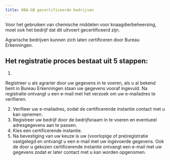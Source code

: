 ```yaml
---
title: KBA-GB gecertificeerde bedrijven
---
```

Voor het gebruiken van chemische middelen voor knaagdierbeheersing, moet ook het bedrijf dat dit uitvoert gecertificeerd zijn.

Agrarische bedrijven kunnen zich laten certificeren door Bureau Erkenningen.

## Het registratie proces bestaat uit 5 stappen:

1. 

Registreer u als agrarier door uw gegevens in te voeren, als u al bekend bent in Bureau Erkenningen staan uw gegevens vooraf ingevuld. Na registratie ontvangt u een e-mail met het verzoek om uw e-mailadres te verifieren.

2. Verifieer uw e-mailadres, zodat de certificerende instantie contact met u kan opnemen.
3. Registreer uw bedrijf door de bedrijfsnaam in te voeren en eventueel adresgegevens aan te passen.
4. Kies een certificerende instantie.
5. Na bevestiging van uw keuze is uw (voorlopige of pre)registratie vastgelegd en ontvangt u een e-mail met uw ingevoerde gegevens. Ook de door u gekozen certificerende instantie ontvangt een e-mail met uw gegevens zodat er later contact met u kan worden opgenomen.

<link-container>
<link-button link='{"name": "KBA-GB Bedrijvenregister","url": "/wat-wij-doen/KBA-GB-gecertificeerde-bedrijven/KBA-GB-Bedrijvenregister"}'></link-button>
